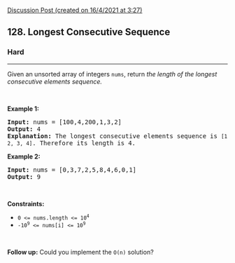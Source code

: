 [Discussion Post (created on 16/4/2021 at 3:27)](https://leetcode.com/problems/longest-consecutive-sequence/discuss/1210793/Python-or-Intuitive)  
<h2>128. Longest Consecutive Sequence</h2><h3>Hard</h3><hr><div><p>Given an unsorted array of integers <code>nums</code>, return <em>the length of the longest consecutive elements sequence.</em></p>

<p>&nbsp;</p>
<p><strong>Example 1:</strong></p>

<pre><strong>Input:</strong> nums = [100,4,200,1,3,2]
<strong>Output:</strong> 4
<strong>Explanation:</strong> The longest consecutive elements sequence is <code>[1, 2, 3, 4]</code>. Therefore its length is 4.
</pre>

<p><strong>Example 2:</strong></p>

<pre><strong>Input:</strong> nums = [0,3,7,2,5,8,4,6,0,1]
<strong>Output:</strong> 9
</pre>

<p>&nbsp;</p>
<p><strong>Constraints:</strong></p>

<ul>
	<li><code>0 &lt;= nums.length &lt;= 10<sup>4</sup></code></li>
	<li><code>-10<sup>9</sup> &lt;= nums[i] &lt;= 10<sup>9</sup></code></li>
</ul>

<p>&nbsp;</p>
<strong>Follow up:</strong> Could you implement the <code>O(n)</code> solution?</div>